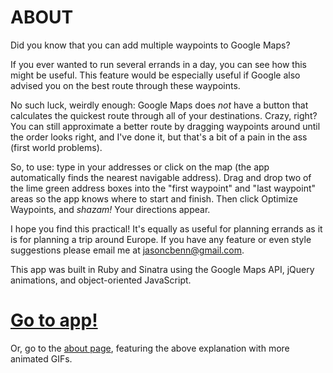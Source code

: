 <h1>ABOUT</h1>

<p>Did you know that you can add multiple waypoints to Google Maps?</p>

<p>If you ever wanted to run several errands in a day, you can see how this might be useful.  This feature would be especially useful if Google also advised you on the best route through these waypoints. </p>

<p>No such luck, weirdly enough: Google Maps does <i>not</i> have a button that calculates the quickest route through all of your destinations.  Crazy, right?  You can still approximate a better route by dragging waypoints around until the order looks right, and I've done it, but that's a bit of a pain in the ass (first world problems).

<p>So, to use: type in your addresses or click on the map (the app automatically finds the nearest navigable address).  Drag and drop two of the lime green address boxes into the "first waypoint" and "last waypoint" areas so the app knows where to start and finish.  Then click Optimize Waypoints, and <i>shazam!</i>  Your directions appear.</p>

<p>I hope you find this practical!  It's equally as useful for planning errands as it is for planning a trip around Europe.  If you have any feature or even style suggestions please email me at <a href="mailto:jasoncbenn@gmail.com">jasoncbenn@gmail.com</a>.

<p>This app was built in Ruby and Sinatra using the Google Maps API, jQuery animations, and object-oriented JavaScript.</p>

<h1><a href="http://maptime.herokuapp.com">Go to app!</a></h1>
Or, go to the <a href="http://maptime.herokuapp.com/about">about page</a>, featuring the above explanation with more animated GIFs.
